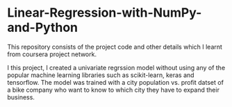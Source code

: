 # Linear-Regression-with-NumPy-and-Python

This repository consists of the project code and other details which I learnt from coursera project network.

I this project, I created a univariate regrssion model without using any of the popular machine learning libraries such as scikit-learn, keras and tensorflow. The model was trained with a city population vs. profit datset of a bike company who want to know to which city they have to expand their business.
